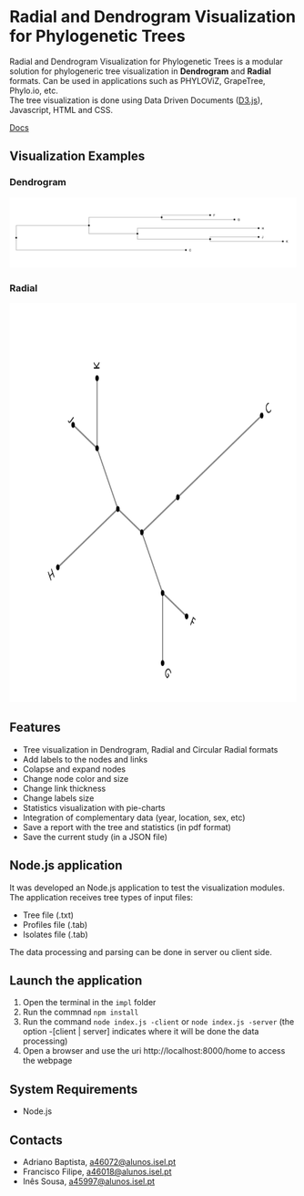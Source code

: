 # Radial and Dendrogram Visualization for Phylogenetic Trees
Radial and Dendrogram Visualization for Phylogenetic Trees is a modular solution for phylogeneric tree visualization
in **Dendrogram** and **Radial** formats. Can be used in applications such as PHYLOViZ, GrapeTree, Phylo.io, etc.   
The tree visualization is done using Data Driven Documents ([D3.js](https://d3js.org/)), Javascript, HTML and CSS.

[Docs](https://github.com/AdrVB/Radial-Dendrogram-Visualization/wiki)

## Visualization Examples
### Dendrogram  

<img src="https://github.com/AdrVB/Radial-Dendrogram-Visualization/blob/main/dendrogram.png" width="1000">

### Radial  

<img src="https://github.com/AdrVB/Radial-Dendrogram-Visualization/blob/main/radial.png" width="1000" height="700">

## Features
+ Tree visualization in Dendrogram, Radial and Circular Radial formats
+ Add labels to the nodes and links
+ Colapse and expand nodes
+ Change node color and size
+ Change link thickness
+ Change labels size
+ Statistics visualization with pie-charts
+ Integration of complementary data (year, location, sex, etc)
+ Save a report with the tree and statistics (in pdf format)
+ Save the current study (in a JSON file)

## Node.js application
It was developed an Node.js application to test the visualization modules.  
The application receives tree types of input files:
+ Tree file (.txt)
+ Profiles file (.tab)
+ Isolates file (.tab)

The data processing and parsing can be done in server ou client side.

## Launch the application
1. Open the terminal in the `impl` folder
2. Run the commnad `npm install`
3. Run the command `node index.js -client` or `node index.js -server` (the option -[client | server] indicates where it will be done the data processing)
4. Open a browser and use the uri http://localhost:8000/home to access the webpage

## System Requirements
+ Node.js

## Contacts
+ Adriano Baptista, a46072@alunos.isel.pt
+ Francisco Filipe, a46018@alunos.isel.pt
+ Inês Sousa, a45997@alunos.isel.pt
